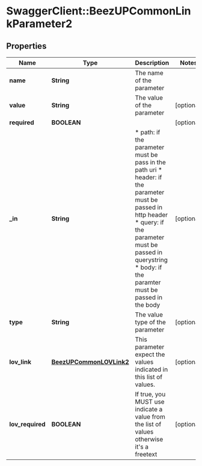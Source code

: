 # SwaggerClient::BeezUPCommonLinkParameter2

## Properties
Name | Type | Description | Notes
------------ | ------------- | ------------- | -------------
**name** | **String** | The name of the parameter | 
**value** | **String** | The value of the parameter | [optional] 
**required** | **BOOLEAN** |  | [optional] 
**_in** | **String** | * path: if the parameter must be pass in the path uri * header: if the parameter must be passed in http header * query: if the parameter must be passed in querystring * body: if the paramter must be passed in the body  | [optional] 
**type** | **String** | The value type of the parameter | [optional] 
**lov_link** | [**BeezUPCommonLOVLink2**](BeezUPCommonLOVLink2.md) | This parameter expect the values indicated in this list of values. | [optional] 
**lov_required** | **BOOLEAN** | If true, you MUST use indicate a value from the list of values otherwise it&#39;s a freetext | [optional] 


